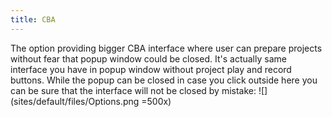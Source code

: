 ```yaml
---
title: CBA
---
```


The option providing bigger CBA interface where user can prepare projects without fear that popup window could be closed. It's actually same interface you have in popup window without project play and record buttons. While the popup can be closed in case you click outside here you can be sure that the interface will not be closed by mistake: ![](sites/default/files/Options.png =500x)
